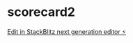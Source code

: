 # scorecard2

[Edit in StackBlitz next generation editor ⚡️](https://stackblitz.com/~/github.com/tarekhasan2/scorecard2)